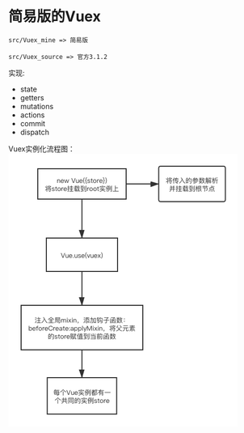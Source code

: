# 简易版的Vuex

```
src/Vuex_mine => 简易版

src/Vuex_source => 官方3.1.2
```

实现:
* state
* getters
* mutations
* actions
* commit
* dispatch

Vuex实例化流程图：
![avatar](./src/assets/vuex_init.png)




